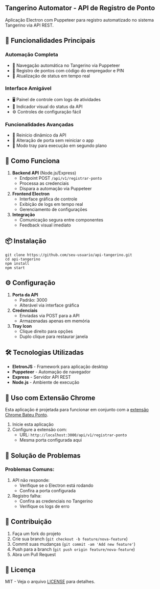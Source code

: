 ## Tangerino Automator - API de Registro de Ponto

Aplicação Electron com Puppeteer para registro automatizado no sistema Tangerino via API REST.

## 🌟 Funcionalidades Principais

### Automação Completa

*   🤖 Navegação automática no Tangerino via Puppeteer
*   📅 Registro de pontos com código do empregador e PIN
*   🔄 Atualização de status em tempo real

### Interface Amigável

*   🖥️ Painel de controle com logs de atividades
*   🚦 Indicador visual do status da API
*   ⚙️ Controles de configuração fácil

### Funcionalidades Avançadas

*   🔄 Reinício dinâmico da API
*   🔌 Alteração de porta sem reiniciar o app
*   📌 Modo tray para execução em segundo plano

## 🚀 Como Funciona

1.  **Backend API** (Node.js/Express)
    *   Endpoint POST `/api/v1/registrar-ponto`
    *   Processa as credenciais
    *   Dispara a automação via Puppeteer
2.  **Frontend Electron**
    *   Interface gráfica de controle
    *   Exibição de logs em tempo real
    *   Gerenciamento de configurações
3.  **Integração**
    *   Comunicação segura entre componentes
    *   Feedback visual imediato

## 📦 Instalação

```plaintext
git clone https://github.com/seu-usuario/api-tangerino.git
cd api-tangerino
npm install
npm start
```

## ⚙️ Configuração

1.  **Porta da API**
    *   Padrão: 3000
    *   Alterável via interface gráfica
2.  **Credenciais**
    *   Enviadas via POST para a API
    *   Armazenadas apenas em memória
3.  **Tray Icon**
    *   Clique direito para opções
    *   Duplo clique para restaurar janela

## 🛠️ Tecnologias Utilizadas

*   **EletronJS** - Framework para aplicação desktop
*   **Puppeteer** - Automação de navegador
*   **Express** - Servidor API REST
*   **Node.js** - Ambiente de execução

## 🔌 Uso com Extensão Chrome

Esta aplicação é projetada para funcionar em conjunto com a [extensão Chrome Bateu Ponto](URL_DA_EXTENSAO).

1.  Inicie esta aplicação
2.  Configure a extensão com:
    *   URL: `http://localhost:3000/api/v1/registrar-ponto`
    *   Mesma porta configurada aqui

## 🐛 Solução de Problemas

### Problemas Comuns:

1.  API não responde:
    *   Verifique se o Electron está rodando
    *   Confira a porta configurada
2.  Registro falha:
    *   Confira as credenciais no Tangerino
    *   Verifique os logs de erro

## 🤝 Contribuição

1.  Faça um fork do projeto
2.  Crie sua branch (`git checkout -b feature/nova-feature`)
3.  Commit suas mudanças (`git commit -am 'Add new feature'`)
4.  Push para a branch (`git push origin feature/nova-feature`)
5.  Abra um Pull Request

## 📄 Licença

MIT - Veja o arquivo [LICENSE](LICENSE) para detalhes.